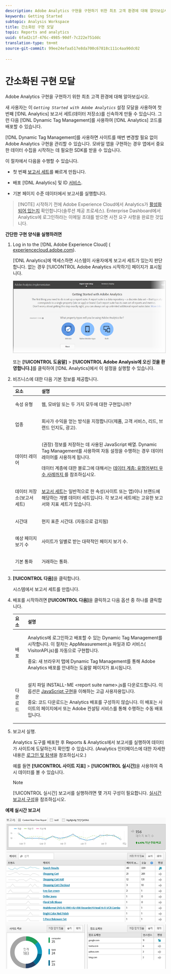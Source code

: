```yaml
---
description: Adobe Analytics 구현을 구현하기 위한 최초 고객 환경에 대해 알아보십시오.
keywords: Getting Started
subtopic: Analysis Workspace
title: 간소화된 구현 모달
topic: Reports and analytics
uuid: 6fad2c1f-476c-4985-90df-7c222e751ddc
translation-type: tm+mt
source-git-commit: 99ee24efaa517e8da700c67818c111c4aa90dc02

---
```



# 간소화된 구현 모달

Adobe Analytics 구현을 구현하기 위한 최초 고객 환경에 대해 알아보십시오.

<!-- 

<p>https://activation.adobedtm.com/index.php?redirected=1 </p>

 -->

새 사용자는 이 *`Getting Started with Adobe Analytics`* 설정 모달을 사용하여 첫 번째 [!DNL Analytics] 보고서 세트(데이터 저장소)를 신속하게 만들 수 있습니다. 그런 다음 [!DNL Dynamic Tag Management]를 사용하여 [!DNL Analytics] 코드를 배포할 수 있습니다.

[!DNL Dynamic Tag Management]를 사용하면 사이트를 매번 변경할 필요 없이 Adobe Analytics 구현을 관리할 수 있습니다. 모바일 앱을 구현하는 경우 앱에서 중요한 데이터 수집을 시작하는 데 필요한 SDK를 받을 수 있습니다.

이 절차에서 다음을 수행할 수 있습니다.

* 첫 번째  [보고서 세트](https://marketing.adobe.com/resources/help/en_US/analytics/getting-started/report-suites.html)를 빠르게 만듭니다.
* 배포 [!DNL Analytics] 및 ID [서비스](https://marketing.adobe.com/resources/help/en_US/mcvid/).

* 기본 페이지 수준 데이터에서 보고서를 실행합니다.

> [!NOTE] 시작하기 전에 Adobe Experience Cloud에서 Analytics가 [활성화되어 있는지](https://marketing.adobe.com/resources/help/en_US/mcloud/core_services.html) 확인합니다(솔루션 제공 프로세스). Enterprise Dashboard에서 Analytics에 로그인하라는 이메일 초대를 받으면 사전 요구 사항을 완료한 것입니다.

**간단한 구현 양식을 실행하려면**

1. Log in to the [!DNL Adobe Experience Cloud] ( [experiencecloud.adobe.com](https://experiencecloud.adobe.com)).

   [!DNL Analytics]에 액세스하면 시스템이 사용자에게 보고서 세트가 있는지 판단합니다. 없는 경우 [!UICONTROL Adobe Analytics 시작하기] 페이지가 표시됩니다.

   ![](assets/analytics-implementation-rs-wizard.png)

   또는 **[!UICONTROL 도움말]** &gt; **[!UICONTROL Adobe Analysis에 오신 것을 환영합니다.]**&#x200B;를 클릭하여 [!DNL Analytics]에서 이 설정을 실행할 수 있습니다.

1. 비즈니스에 대한 다음 기본 정보를 제공합니다. 

   <table id="table_1741878A1B284CB78D297D531DC703D6"> 
     <thead> 
      <tr> 
       <th colname="col1" class="entry"> 요소 </th> 
       <th colname="col2" class="entry"> 설명 </th> 
      </tr> 
     </thead>
     <tbody> 
      <tr> 
       <td colname="col1"> <p>속성 유형 </p> </td> 
       <td colname="col2"> <p>웹, 모바일 또는 두 가지 모두에 대한 구현입니까? </p> </td> 
      </tr> 
      <tr> 
       <td colname="col1"> <p>업종 </p> </td> 
       <td colname="col2"> <p>회사가 수익을 얻는 방식을 지정합니다(제품, 고객 서비스, 리드, 브랜드 인지도, 광고). </p> </td> 
      </tr> 
      <tr> 
       <td colname="col1"> <p>데이터 레이어 </p> </td> 
       <td colname="col2"> <p>(권장) 정보를 저장하는 데 사용된 JavaScript 배열. Dynamic Tag Management를 사용하여 자동 설정을 수행하는 경우 데이터 레이어를 사용하게 됩니다. </p> <p>데이터 계층에 대한 블로그에 대해서는 <a href="https://blogs.adobe.com/digitalmarketing/analytics/data-layers-buzzword-best-practice/">데이터 계층: 유행어부터 우수 사례까지 </a>를 참조하십시오. </p> </td> 
      </tr> 
      <tr> 
       <td colname="col1"> <p>데이터 저장소(보고서 세트) </p> </td> 
       <td colname="col2"> <p> <a href="https://marketing.adobe.com/resources/help/en_US/analytics/getting-started/report-suites.html">보고서 세트</a>는 일반적으로 한 속성(사이트 또는 앱)이나 브랜드에 해당하는 개별 데이터 세트입니다. 각 보고서 세트에는 고유한 보고서와 지표 세트가 있습니다. </p> </td> 
      </tr> 
      <tr> 
       <td colname="col1"> <p>시간대 </p> </td> 
       <td colname="col2"> <p>현지 표준 시간대. (자동으로 감지됨) </p> </td> 
      </tr> 
      <tr> 
       <td colname="col1"> <p>예상 페이지 보기 수 </p> </td> 
       <td colname="col2"> <p>사이트가 일별로 받는 대략적인 페이지 보기 수. </p> </td> 
      </tr> 
      <tr> 
       <td colname="col1"> <p>기본 통화 </p> </td> 
       <td colname="col2"> <p>거래하는 통화. </p> </td> 
      </tr> 
     </tbody> 
    </table>

1. **[!UICONTROL 다음]**&#x200B;을 클릭합니다.

   시스템에서 보고서 세트를 만듭니다.

1. 배포를 시작하려면 **[!UICONTROL 다음]**&#x200B;을 클릭하고 다음 옵션 중 하나를 클릭합니다.

   <table id="table_71C7F7B9677346CD8D5130519D32464B"> 
     <thead> 
      <tr> 
       <th colname="col1" class="entry"> 요소 </th> 
       <th colname="col2" class="entry"> 설명 </th> 
      </tr> 
     </thead>
     <tbody> 
      <tr> 
       <td colname="col1"> <p>배포 </p> </td> 
       <td colname="col2"> <p> Analytics에 로그인하고 배포할 수 있는 <span class="keyword">Dynamic Tag Management</span>를 시작합니다. 이 절차는 <span class="filepath">AppMeasurement.js</span> 파일과 ID 서비스(<span class="filepath"> VisitorAPI.js</span>)를 자동으로 구현합니다. </p> <p> <p>중요: 새 브라우저 탭에 Dynamic Tag Management를 통해 <span class="keyword">Adobe Analytics</span> 배포를 안내하는 도움말 페이지가 표시됩니다. </p> </p> </td> 
      </tr> 
      <tr> 
       <td colname="col1"> <p>다운로드 </p> </td> 
       <td colname="col2"> <p> 설치 파일 <span class="filepath">INSTALL-ME &lt;report suite name&gt;.js</span>를 다운로드합니다. 이 옵션은 <a href="https://marketing.adobe.com/resources/help/en_US/sc/implement/js_implementation.html">JavaScript 구현</a>을 이해하는 고급 사용자용입니다. </p> <p> <p>중요: 코드 다운로드는 <span class="keyword">Analytics</span> 배포를 구성하지 않습니다. 이 배포는 사이트의 페이지에서 또는 Adobe 컨설팅 서비스를 통해 수행하는 수동 배포입니다. </p> </p> </td> 
      </tr> 
     </tbody> 
    </table>

1. 보고서 실행.

   Analytics 도구를 배포한 후 Reports &amp; Analytics에서 보고서를 실행하여 데이터가 사이트에 도달하는지 확인할 수 있습니다. (Analytics 인터페이스에 대한 자세한 내용은  [로그인 및 탐색](https://marketing.adobe.com/resources/help/en_US/analytics/getting-started/analytics-navigation.html)을 참조하십시오.)

   예를 들면 **[!UICONTROL 사이트 지표]** &gt; **[!UICONTROL 실시간]**&#x200B;을 사용하여 즉시 데이터를 볼 수 있습니다.

   >[!NOTE]
   >
   >[!UICONTROL 실시간] 보고서를 실행하려면 몇 가지 구성이 필요합니다. [실시간 보고서 구성](https://marketing.adobe.com/resources/help/en_US/reference/t_realtime_admin.html)을 참조하십시오.

**예제 실시간 보고서**

![](assets/real-time-report.png)
